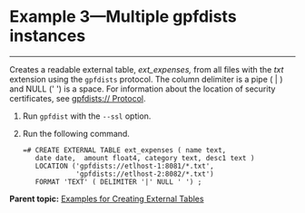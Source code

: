 # Example 3—Multiple gpfdists instances
---

Creates a readable external table, *ext\_expenses,* from all files with the *txt* extension using the `gpfdists` protocol. The column delimiter is a pipe \( \| \) and NULL \(' '\) is a space. For information about the location of security certificates, see [gpfdists:// Protocol](gpfdists-protocol.html).

1.  Run `gpfdist` with the `--ssl` option.
2.  Run the following command.

    ```
    =# CREATE EXTERNAL TABLE ext_expenses ( name text, 
       date date,  amount float4, category text, desc1 text ) 
       LOCATION ('gpfdists://etlhost-1:8081/*.txt', 
                 'gpfdists://etlhost-2:8082/*.txt')
       FORMAT 'TEXT' ( DELIMITER '|' NULL ' ') ;
    
    ```


**Parent topic:** [Examples for Creating External Tables](../external/creating-external-tables---examples.html)

